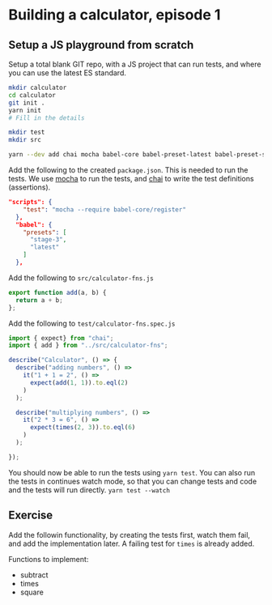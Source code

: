 # Building a calculator, episode 1

## Setup a JS playground from scratch

Setup a total blank GIT repo, with a JS project that can run tests,
and where you can use the latest ES standard.

```sh
mkdir calculator
cd calculator
git init .
yarn init
# Fill in the details

mkdir test
mkdir src

yarn --dev add chai mocha babel-core babel-preset-latest babel-preset-stage-3

```

Add the following to the created `package.json`. This is needed to
run the tests. We use [mocha][mocha] to run the tests, and
[chai][chai] to write the test definitions (assertions).

```json
"scripts": {
    "test": "mocha --require babel-core/register"
  },
  "babel": {
    "presets": [
      "stage-3",
      "latest"
    ]
  },
```

Add the following to `src/calculator-fns.js`

```js
export function add(a, b) {
  return a + b;
};
```
Add the following to `test/calculator-fns.spec.js`

```js
import { expect} from "chai";
import { add } from "../src/calculator-fns";

describe("Calculator", () => {
  describe("adding numbers", () =>
    it("1 + 1 = 2", () =>
      expect(add(1, 1)).to.eql(2)
    )
  );

  describe("multiplying numbers", () =>
    it("2 * 3 = 6", () =>
      expect(times(2, 3)).to.eql(6)
    )
  );

});
```

You should now be able to run the tests using `yarn test`. You can also run the tests in continues watch mode, so that you can change tests and code and the tests will run directly. `yarn test --watch`

## Exercise

Add the followin functionality, by creating the tests first, watch them fail,
and add the implementation later. A failing test for `times` is already added.

Functions to implement:

- subtract
- times
- square

[chai]: http://chaijs.com/
[mocha]: https://mochajs.org/